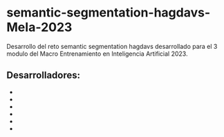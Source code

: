 # semantic-segmentation-hagdavs-MeIa-2023
Desarrollo del reto semantic segmentation hagdavs desarrollado para el 3 modulo del Macro Entrenamiento en Inteligencia Artificial 2023.

Desarrolladores:
- 
- 
- 
- 
- 
- 
- 
